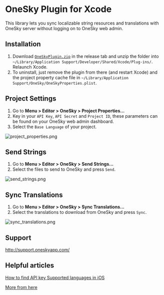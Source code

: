 OneSky Plugin for Xcode
=======================

This library lets you sync localizable string resources and translations with OneSky server without logging on to OneSky web admin.


Installation
------------

1. Download [`OneSkyPlugin.zip`](https://github.com/onesky/plugin-xcode/releases/download/1.0.0/OneSkyPlugin.zip) in the release tab and unzip the folder into `~/Library/Application Support/Developer/Shared/Xcode/Plug-ins/`. Relaunch Xcode.
2. To uninstall, just remove the plugin from there (and restart Xcode) and the project property cache file in `~/Library/Application Support/OneSky/OneSkyProperties.plist`.

Project Settings
----------------

1. Go to **Menu > Editor > OneSky > Project Properties...**
2. Key in your `API Key`, `API Secret` and `Project ID`, these parameters can be found on your OneSky web admin dashboard.
3. Select the `Base Language` of your project.

![project_properties.png](https://raw.github.com/onesky/plugin-xcode/master/Images/project_properties.png)

Send Strings
------------

1. Go to **Menu > Editor > OneSky > Send Strings...**
2. Select the files to send to OneSky and press `Send`.

![send_strings.png](https://raw.github.com/onesky/plugin-xcode/master/Images/send_strings.png)

Sync Translations
-----------------

1. Go to **Menu > Editor > OneSky > Sync Translations...**
2. Select the translations to download from OneSky and press `Sync`.

![sync_translations.png](https://raw.github.com/onesky/plugin-xcode/master/Images/sync_translations.png)

Support
-------
http://support.oneskyapp.com/

Helpful articles
-------
[ How to find API key ](http://support.oneskyapp.com/solution/categories/74754/folders/150388/articles/89104-how-to-find-your-api)
[ Supported languages in iOS ](http://support.oneskyapp.com/solution/categories/74754/folders/122474/articles/70697-supported-ios)

[More from here](http://support.oneskyapp.com/solution/categories)
